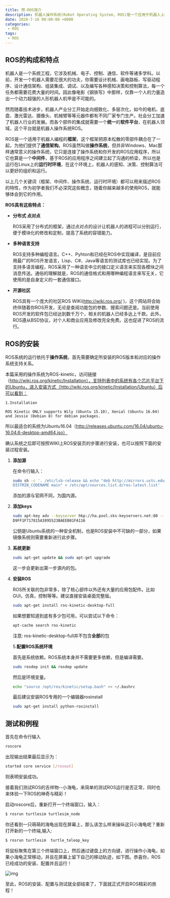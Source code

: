 ```yaml
---
title: 预-ROS简介
description: 机器人操作系统(Robot Operating System, ROS)是一个应用于机器人上的操作系统，它操作方便、功能强大，特别适用于机器人这种多节点多任务的复杂场景。 因此自ROS诞生以来，受到了学术界和工业界的欢迎，如今已经广泛应用于机械臂、移动底盘、无人机、无人车等许多种类的机器人上。本章介绍ROS的产生、发展、特点和安装方法，带给你一个简单直观的ROS介绍。
date: 2020-7-16 00:00:00 +8000
categories:
 - ROS
tags:
 - ROS
---
```


## ROS的构成和特点

机器人是一个系统工程，它涉及机械、电子、控制、通信、软件等诸多学科。以前，开发一个机器人需要花很大的功夫，你需要设计机械、画电路板、写驱动程序、设计通信架构、组装集成、调试、以及编写各种感知决策和控制算法，每一个任务都需要花费大量的时间。因此像电影《钢铁写》中那样，仅靠一个人的力量造出一个动力超强的人形机器人机甲是不可能的。

然而随着技术进步，机器人产业分工开始走向细致化、多层次化，如今的电机、底盘、激光雷达、摄像头、机械臂等等元器件都有不同厂家专门生产。社会分工加速了机器人行业的发展。而各个部件的集成就需要一个**统一**的**软件平台**，在机器人领域，这个平台就是机器人操作系统ROS。

ROS是一个适用于机器人编程的**框架**，这个框架把原本松散的零部件耦合在了一起，为他们提供了**通信架构**。ROS虽然叫做**操作系统**，但并非Windows、Mac那样通常意义的操作系统，它只是连接了操作系统和你开发的ROS应用程序，所以它也算是一个**中间件**，基于ROS的应用程序之间建立起了沟通的桥梁，所以也是运行在Linux上的**运行时环境**，在这个环境上，机器人的感知、决策、控制算法可以更好的组织和运行。

以上几个关键词（框架、中间件、操作系统、运行时环境）都可以用来描述ROS的特性，作为初学者我们不必深究这些概念，随着你越来越多的使用ROS，就能够体会到它的作用。

**ROS具有这些特点：**

- **分布式 点对点**

  ROS采用了分布式的框架，通过点对点的设计让机器人的进程可以分别运行，便于模块化的修改和定制，提高了系统的容错能力。

- **多种语言支持**

  ROS支持多种编程语言。C++、Pyhton和已经在ROS中实现编译，是目前应用最广的ROS开发语言，Lisp、C#、Java等语言的测试库也已经实现。为了支持多语言编程，ROS采用了一种语言中立的接口定义语言来实现各模块之间消息传送。通俗的理解就是，ROS的通信格式和用哪种编程语言来写无关，它使用的是自身定义的一套通信接口。



- **开源社区**

  ROS具有一个庞大的社区ROS WIKI(http://wiki.ros.org/ )，这个网站将会始终伴随着你ROS开发，无论是查阅功能包的参数、搜索问题还是。当前使用ROS开发的软件包已经达到数千万个，相关的机器人已经多达上千款。此外，ROS遵从BSD协议，对个人和商业应用及修改完全免费。这也促进了ROS的流行。

## ROS的安装

ROS系统的运行依托于**操作系统**，首先需要确定所安装的ROS版本和对应的操作系统支持关系。

本篇采用的操作系统为ROS-kinetic，访问链接（http://wiki.ros.org/kinetic/Installation），支持列表中的系统有各个芯片平台下的Ubuntu，进入安装方式（http://wiki.ros.org/kinetic/Installation/Ubuntu）后可以看到：

```
1.Installation

ROS Kinetic ONLY supports Wily (Ubuntu 15.10), Xenial (Ubuntu 16.04) and Jessie (Debian 8) for debian packages.
```

所以最适合的系统为Ubuntu16.04（http://releases.ubuntu.com/16.04/ubuntu-16.04.6-desktop-amd64.iso）

确认系统之后即可按照WIKI上ROS安装页的步骤进行安装，也可以按照下面的安装过程安装。

1. **添加源**

   在命令行输入：

   ```bash
   sudo sh -c '. /etc/lsb-release && echo "deb http://mirrors.ustc.edu.cn/ros/ubuntu/ $
   DISTRIB_CODENAME main" > /etc/apt/sources.list.d/ros-latest.list'
   ```

   添加的源与官网不同，为国内源。

2. **添加keys**

   ```bash
   sudo apt-key adv --keyserver hkp://ha.pool.sks-keyservers.net:80 --recv-key 421C365B
   D9FF1F717815A3895523BAEEB01FA116
   ```

   公钥是Ubuntu系统的一种安全机制，也是ROS安装中不可缺的一部分，如果镜像系统则需要重新进行此步骤。

3. **系统更新**

   ```bash
   sudo apt-get update && sudo apt-get upgrade
   ```

   这一步会更新出第一步源内的包。

4. **安装ROS**

   ROS所关联的包非常多，除了核心部件以外还有大量的应用包配件。比如GUI，仿真，控制等等。建议直接安装桌面完整版。

   ```bash
   sudo apt-get install ros-kinetic-desktop-full
   ```

   如果想要知道到底有多少包可用，可以尝试以下命令：

   ```bash
   apt-cache search ros-kinetic
   ```

   注意: ros-kinetic-desktop-full并不包含**全部**的包

   5.**配置ROS系统环境**

   首先是系统依赖。ROS系统本身并不需要更多依赖，但是编译需要。

   ```bash
   sudo rosdep init && rosdep update
   ```

   然后是环境变量。

   ```bash
   echo "source /opt/ros/kinetic/setup.bash" >> ~/.bashrc
   ```

   最后建议安装ROS专用的一个编辑器rosinstall

   ```bash
   sudo apt-get install python-rosinstall
   ```

## 测试和例程

   首先在命令行输入

   ```python
   roscore
   ```

出现输出结果最后显示为：

```bash
started core service [/rosout]
```

则表明安装成功。

接着我们测试ROS的吉祥物--小海龟，来简单的测试ROS运行是否正常，同时也来体验一下ROS的神奇与精彩！

启动roscore后，重新打开一个终端窗口，输入：

```bash
$ rosrun turtlesim turtlesim_node
```

你还看到一只萌萌的海龟出现在屏幕上，那么该怎么样来操纵这只小海龟呢？重新打开新的一个终端,输入:

```bash
$ rosrun turtlesim  turtle_teleop_key
```

将鼠标聚焦在第三个终端窗口上，然后通过键盘上的方向键，进行操作小海龟，如果小海龟正常移动，并且在屏幕上留下自己的移动轨迹，如下图。恭喜你，ROS已经成功的安装、配置并且运行！

![img](https://gitee.com/xtan/ros/raw/master/images/turtlesim.jpg)

至此，ROS的安装、配置与测试就全部结束了，下面就正式开启ROS精彩的旅程！

